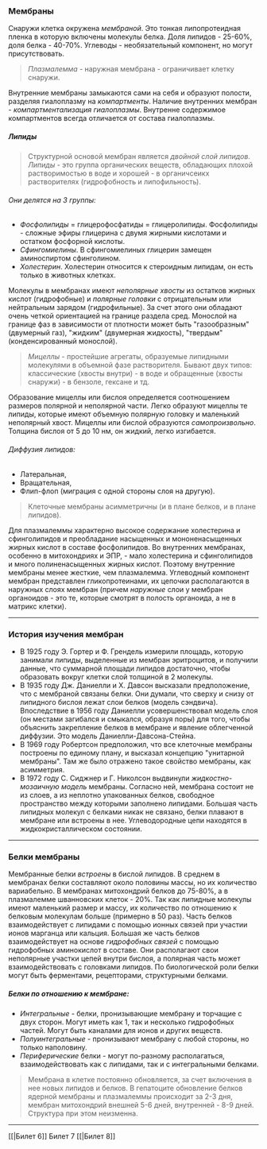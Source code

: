 ### Мембраны

Снаружи клетка окружена *мембраной*. Это тонкая липопротеидная пленка в которую включены молекулы белка. Доля липидов - 25-60%, доля белка - 40-70%. Углеводы - необязательный компонент, но могут присутствовать. 

> _Плазмалемма_ - наружная мембрана - ограничивает клетку снаружи. 

Внутренние мембраны замыкаются сами на себя и образуют полости, разделяя гиалоплазму на _компартменты_. Наличие внутренних мембран - _компартментализация гиалоплазмы_. Внутренне содержимое компартментов всегда отличается от состава гиалоплазмы.

##### Липиды

> Структурной основой мембран является *двойной слой липидов*. _Липиды_ - это группа органических веществ, обладающих плохой растворимостью в воде и хорошей - в органичсеикх растворителях (гидрофобность и липофильность). 

###### Они делятся на 3 группы: 

- *Фосфолипиды* = глицерофосфатиды = глицеролипиды. Фосфолипиды - сложные эфиры глицерина с двумя жирными кислотами и остатком фосфорной кислоты. 
- *Сфингомиелины*. В сфингомиелиных глицерин замещен аминоспиртом сфинголином.
- *Холестерин*. Холестерин относится к стероидным липидам, он есть только в животных клетках.

Молекулы в мембранах имеют _неполярные хвосты_ из остатков жирных кислот (гидрофобные) и _полярные головки_ с отрицательным или нейтральным зарядом (гидрофильные). За счет этого они обладают очень четкой ориентацией на границе раздела сред. Монослой на границе фаз в зависимости от плотности может быть "газообразным" (двумерный газ), "жидким" (двумерная жидкость), "твердым" (конденсированный монослой).

> _Мицеллы_ - простейшие агрегаты, образуемые липидными молекулями в объемной фазе растворителя. Бывают двух типов: классические (хвосты внутри) - в воде и обращенные (хвосты снаружи) - в бензоле, гексане и тд. 

Образование мицеллы или бислоя определяется соотношением размеров полярной и неполярной части. Легко образуют мицеллы те липиды, которые имеют объемную полярную головку и маленький неполярный хвост. Мицеллы или бислой образуются _самопроизвольно_. Толщина бислоя от 5 до 10 нм, он жидкий, легко изгибается.

###### Диффузия липидов:

- Латеральная, 
- Вращательная,
- Флип-флоп (миграция с одной стороны слоя на другую).

> Клеточные мембраны асимметричны (и в плане белков, и в плане липидов). 

Для плазмалеммы характерно высокое содержание холестерина и сфинголипидов и преобладание насыщенных и мононенасыщенных жирных кислот в составе фосфолипидов. Во внутренних мембранах, особенно в митохондриях и ЭПР, - мало холестерина и сфинголипидов и много полиненасыщенных жирных кислот. Поэтому внутренние мембраны менее жесткие, чем плазмалемма. Углеводный компонент мембран представлен гликопротеинами, их цепочки располагаются в наружных слоях мембран (причем _наружные_ слои у мембран органоидов - это те, которые смотрят в полость органоида, а не в матрикс клетки).

---

### История изучения мембран

- В 1925 году Э. Гортер и Ф. Грендель измерили площадь, которую занимали липиды, выделенные из мембран эритроцитов, и получили данные, что суммарной площади липидов достаточно, чтобы образовать вокруг клетки слой толщиной в 2 молекулы.
- В 1935 году Дж. Даниелли и Х. Давсон высказали предположение, что с мембраной связаны белки. Они думали, что сверху и снизу от липидного бислоя лежат слои белков (модель сэндвича). Впоследствие в 1956 году Даниелли усовершенствовал модель слоя (он местами загибался и смыкался, образуя поры) для того, чтобы объяснить закрепление белков в мембране и явление облегченной диффузии. Это модель Даниелли-Давсона-Стейна.
- В 1969 году Робертсон предположил, что все клеточные мембраны построены по единому плану, и высказал концепцию "унитарной мембраны". Там же было отражено такое свойство мембраны, как асимметрия.
- В 1972 году С. Сиджнер и Г. Николсон выдвинули _жидкостно-мозаичную модель_ мембраны. Согласно ней, мембрана состоит не из слоев, а из неплотно упакованных белков, свободное пространство между которыми заполнено липидами. Большая часть липидных молекул с белками никак не связано, белки плавают в мембране или встроены в нее. Углеводородные цепи находятся в жидкокристаллическом состоянии.


---

### Белки мембраны

Мембранные белки _встроены_ в бислой липидов. В среднем в мембранах белки составляют около половины массы, но их количество вариабельно. В мембранах митохондрий белков до 75-80%, а в плазмалемме шванновских клеток - 20%. Так как липидные молекулы имеют маленький размер и массу, их количество по отношению к белковым молекулам больше (примерно в 50 раз). Часть белков взаимодействует с липидами с помощью ионных связей при участии ионов марганца или кальция. Большая же часть белков взаимодействует на основе _гидрофобных связей_ с помощью гидрофобных аминокислот в составе. Они располагают свои неполярные участки цепей внутри бислоя, а полярная часть может взаимодействовать с головками липидов. По биологической роли белки могут быть ферментами, рецепторами, структурными белками.

##### Белки по отношению к мембране:

- *Интегральные* - белки, пронизывающие мембрану и торчащие с двух сторон. Могут иметь как 1, так и несколько гидрофобных частей. Могут быть каналами для ионов и других веществ.
- _Полуинтегральные_ - пронизывают мембрану с любой стороны, но только наполовину.
- _Периферические_ белки - могут по-разному располагаться, взаимодействовать как с липидами, так и с интегральными белками.

> Мембрана в клетке постоянно обновляется, за счет включения в нее новых липидов и белков. В гепатоците обновление белков ядерной мембраны и плазмалеммы происходит за 2-3 дня, мембран митохондрий внешней 5-6 дней, внутренней - 8-9 дней. Структура при этом неизменна.

---
[[|Билет 6]]
Билет 7
[[|Билет 8]]